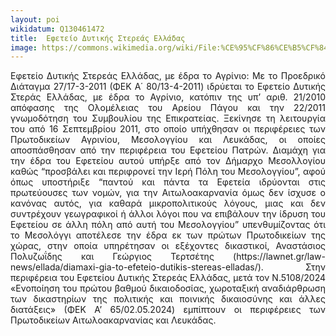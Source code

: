 ```yaml
---
layout: poi
wikidatum: Q130461472
title:  Εφετείο Δυτικής Στερεάς Ελλάδας
image: https://commons.wikimedia.org/wiki/File:%CE%95%CF%86%CE%B5%CF%84%CE%B5%CE%AF%CE%BF_%CE%94%CF%85%CF%84%CE%B9%CE%BA%CE%AE%CF%82_%CE%A3%CF%84%CE%B5%CF%81%CE%B5%CE%AC%CF%82_%CE%95%CE%BB%CE%BB%CE%AC%CE%B4%CE%BF%CF%82.jpg
---
```


<style>
  .justified-text {
    text-align: justify;
  }
</style>

<div class="justified-text">
  <p>Εφετείο Δυτικής Στερεάς Ελλάδας, με έδρα το Αγρίνιο: Με το Προεδρικό Διάταγμα 27/17-3-2011 (ΦΕΚ Α΄ 80/13-4-2011) ιδρύεται το Εφετείο Δυτικής Στεράς Ελλάδας, με έδρα το Αγρίνιο, κατόπιν της υπ’ αριθ. 21/2010 απόφασης της Ολομέλειας του Αρείου Πάγου και την 22/2011 γνωμοδότηση του Συμβουλίου της Επικρατείας. Ξεκίνησε τη λειτουργία του από 16 Σεπτεμβρίου 2011, στο οποίο υπήχθησαν οι περιφέρειες των Πρωτοδικείων Αγρινίου, Μεσολογγίου και Λευκάδας, οι οποίες αποσπάσθησαν από την περιφέρεια του Εφετείου Πατρών. Διαμάχη για την έδρα του Εφετείου αυτού υπήρξε από τον Δήμαρχο Μεσολλογίου καθώς “προσβάλει και περιφρονεί την Ιερή Πόλη του Μεσολογγίου”, αφού όπως υποστήριξε “παντού και πάντα τα Εφετεία ιδρύονται στις πρωτεύουσες των νομών, για την Αιτωλοακαρνανία όμως δεν ίσχυσε ο κανόνας αυτός, για καθαρά μικροπολιτικούς λόγους, μιας και δεν συντρέχουν γεωγραφικοί ή άλλοι λόγοι που να επιβάλουν την ίδρυση του Εφετείου σε άλλη πόλη από αυτή του Μεσολογγίου” υπενθυμίζοντας ότι το Μεσολόγγι αποτέλεσε την έδρα εκ των πρώτων Πρωτοδικείων της χώρας, στην οποία υπηρέτησαν οι εξέχοντες δικαστικοί, Αναστάσιος Πολυζωΐδης και Γεώργιος Τερτσέτης (https://lawnet.gr/law-news/ellada/diamaxi-gia-to-efeteio-dutikis-stereas-elladas/). Στην περιφέρεια του Εφετείου Δυτικής Στερεάς Ελλάδας, μετά τον Ν.5108/2024 «Ενοποίηση του πρώτου βαθμού δικαιοδοσίας, χωροταξική αναδιάρθρωση των δικαστηρίων της πολιτικής και ποινικής δικαιοσύνης και άλλες διατάξεις» (ΦΕΚ Α’ 65/02.05.2024) εμπίπτουν οι περιφέρειες των Πρωτοδικείων Αιτωλοακαρνανίας και Λευκάδας.</p>
